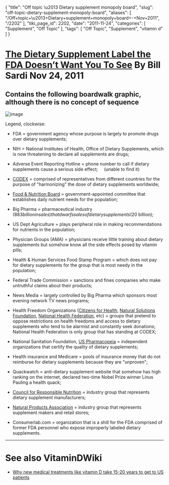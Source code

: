 {
    "title": "Off topic \u2013 Dietary supplement monopoly board",
    "slug": "off-topic-dietary-supplement-monopoly-board",
    "aliases": [
        "/Off+topic+\u2013+Dietary+supplement+monopoly+board+-+Nov+2011",
        "/2202"
    ],
    "tiki_page_id": 2202,
    "date": "2011-11-24",
    "categories": [
        "Supplement",
        "Off Topic"
    ],
    "tags": [
        "Off Topic",
        "Supplement",
        "vitamin d"
    ]
}


# [The Dietary Supplement Label the FDA Doesn’t Want You To See](http://www.lewrockwell.com/sardi/sardi196.html%20)  By Bill Sardi Nov 24, 2011

## Contains the following boardwalk  graphic, although there is no concept of sequence

<img src="https://d1bk1kqxc0sym.cloudfront.net/attachments/jpeg/dietary-supplement-industry.jpg" alt="image">

Legend, clockwise: 

* FDA = government agency whose purpose is largely to promote drugs over dietary supplements; 

* NIH = National Institutes of Health, Office of Dietary Supplements, which is now threatening to declare all supplements are drugs; 

* Adverse Event Reporting Hotline = phone number to call if dietary supplements cause a serious side effect;  &nbsp; &nbsp; (unable to find it)

* [CODEX](http://www.codexalimentarius.org/) = comprised of representatives from different countries for the purpose of "harmonizing" the dose of dietary supplements worldwide;

* [Food & Nutrition Board](http://www.iom.edu/About-IOM/Leadership-Staff/Boards/Food-and-Nutrition-Board.aspx) = government-appointed committee that establishes daily nutrient needs for the population; 

* Big Pharma = pharmaceutical industry ($883 billion in sales) that dwarfs sales of dietary supplements ($20 billion); 

* US Dept Agriculture = plays peripheral role in making recommendations for nutrients in the population; 

* Physician Groups (AMA) = physicians receive little training about dietary supplements but somehow know all the side effects posed by vitamin pills; 

* Health & Human Services Food Stamp Program = which does not pay for dietary supplements for the group that is most needy in the population; 

* Federal Trade Commission = sanctions and fines companies who make untruthful claims about their products; 

* News Media = largely controlled by Big Pharma which sponsors most evening network TV news programs; 

* Health Freedom Organizations ([Citizens for Health](http://www.citizens.org/), [Natural Solutions Foundation](http://www.lifespirit.org/NSF-Main-Index.htm), [National Health Federation](http://www.thenhf.com/), etc) = groups that pretend to oppose restrictions on health freedoms and access to dietary supplements who tend to be alarmist and constantly seek donations; National Health Federation is only group that has standing at CODEX; 

* National Sanitation Foundation, [US Pharmacopeia](http://www.usp.org/) = independent organizations that certify the quality of dietary supplements; 

* Health insurance and Medicare = pools of insurance money that do not reimburse for dietary supplements because they are "unproven"; 

* Quackwatch = anti-dietary supplement website that somehow has high ranking on the internet, declared two-time Nobel Prize winner Linus Pauling a health quack; 

* [Council for Responsible Nutrition](http://www.crnusa.org/) = industry group that represents dietary supplement manufacturers; 

* [Natural Products Association](http://www.npainfo.org/) = industry group that represents supplement makers and retail stores; 

* Consumerlab.com = organization that is a shill for the FDA comprised of former FDA personnel who expose improperly labeled dietary supplements.

- - - - - - - - - 

# See also VitaminDWiki

* [Why new medical treatments like vitamin D take 15-20 years to get to US patients](/posts/why-new-medical-treatments-like-vitamin-d-take-15-20-years-to-get-to-us-patients)